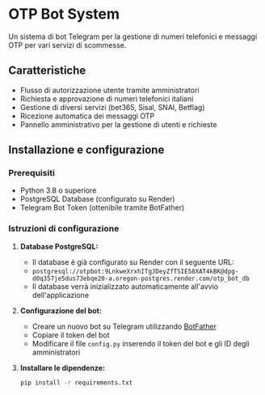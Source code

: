 # OTP Bot System

Un sistema di bot Telegram per la gestione di numeri telefonici e messaggi OTP per vari servizi di scommesse.

## Caratteristiche

- Flusso di autorizzazione utente tramite amministratori
- Richiesta e approvazione di numeri telefonici italiani
- Gestione di diversi servizi (bet365, Sisal, SNAI, Betflag)
- Ricezione automatica dei messaggi OTP
- Pannello amministrativo per la gestione di utenti e richieste

## Installazione e configurazione

### Prerequisiti

- Python 3.8 o superiore
- PostgreSQL Database (configurato su Render)
- Telegram Bot Token (ottenibile tramite BotFather)

### Istruzioni di configurazione

1. **Database PostgreSQL:**

   - Il database è già configurato su Render con il seguente URL:
   - `postgresql://otpbot:9LnkweXrxhITgJDeyZfTSIE58XAT4kBK@dpg-d0q357je5dus73ebqe20-a.oregon-postgres.render.com/otp_bot_db`
   - Il database verrà inizializzato automaticamente all'avvio dell'applicazione

2. **Configurazione del bot:**

   - Creare un nuovo bot su Telegram utilizzando [BotFather](https://t.me/botfather)
   - Copiare il token del bot
   - Modificare il file `config.py` inserendo il token del bot e gli ID degli amministratori

3. **Installare le dipendenze:**

   ```bash
   pip install -r requirements.txt
